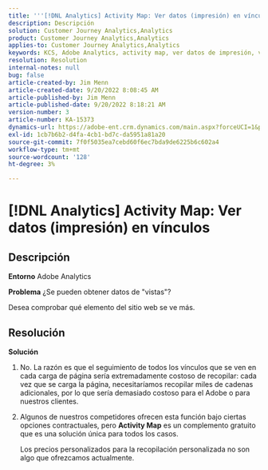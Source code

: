 ```yaml
---
title: '''[!DNL Analytics] Activity Map: Ver datos (impresión) en vínculos'
description: Descripción
solution: Customer Journey Analytics,Analytics
product: Customer Journey Analytics,Analytics
applies-to: Customer Journey Analytics,Analytics
keywords: KCS, Adobe Analytics, activity map, ver datos de impresión, vínculos, vistas
resolution: Resolution
internal-notes: null
bug: false
article-created-by: Jim Menn
article-created-date: 9/20/2022 8:08:45 AM
article-published-by: Jim Menn
article-published-date: 9/20/2022 8:18:21 AM
version-number: 3
article-number: KA-15373
dynamics-url: https://adobe-ent.crm.dynamics.com/main.aspx?forceUCI=1&pagetype=entityrecord&etn=knowledgearticle&id=80e75a6f-bb38-ed11-9db1-0022480866ad
exl-id: 1cb7b6b2-d4fa-4cb1-bd7c-da5951a81a20
source-git-commit: 7f0f5035ea7cebd60f6ec7bda9de6225b6c602a4
workflow-type: tm+mt
source-wordcount: '128'
ht-degree: 3%

---
```


# [!DNL Analytics] Activity Map: Ver datos (impresión) en vínculos

## Descripción


<b>Entorno</b>
Adobe Analytics

<b>Problema</b>
¿Se pueden obtener datos de &quot;vistas&quot;?

Desea comprobar qué elemento del sitio web se ve más.


## Resolución


<b>Solución</b>

1. No. La razón es que el seguimiento de todos los vínculos que se ven en cada carga de página sería extremadamente costoso de recopilar: cada vez que se carga la página, necesitaríamos recopilar miles de cadenas adicionales, por lo que sería demasiado costoso para el Adobe o para nuestros clientes.
2. Algunos de nuestros competidores ofrecen esta función bajo ciertas opciones contractuales, pero <b>Activity Map</b> es un complemento gratuito que es una solución única para todos los casos.

   Los precios personalizados para la recopilación personalizada no son algo que ofrezcamos actualmente.

